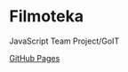 # Filmoteka

JavaScript Team Project/GoIT

[GitHub Pages](https://imartete.github.io/js-team-project/)
